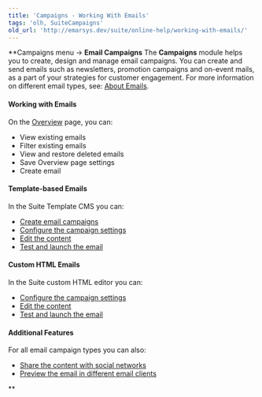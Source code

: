 ```yaml
---
title: 'Campaigns - Working With Emails'
tags: 'olh, SuiteCampaigns'
old_url: 'http://emarsys.dev/suite/online-help/working-with-emails/'
---
```


**Campaigns menu -> **Email Campaigns** The **Campaigns** module helps you to create, design and manage email campaigns. You can create and send emails such as newsletters, promotion campaigns and on-event mails, as a part of your strategies for customer engagement. For more information on different email types, see: [About Emails](/olh/campaigns-about-emails.md "Campaigns â&#128;&#147; About Emails").

#### Working with Emails

 On the [Overview](/olh/email-campaigns-overview.md "Campaigns â&#128;&#147; Email Campaigns â&#128;&#147; Overview") page, you can:

- View existing emails
- Filter existing emails
- View and restore deleted emails
- Save Overview page settings
- Create email

#### Template-based Emails

 In the Suite Template CMS you can:

- [Create email campaigns](/olh/email-campaigns-overview.md "Campaigns â&#128;&#147; Email Campaigns â&#128;&#147; Overview")
- [Configure the campaign settings](/olh/campaign-settings.md "Campaigns â&#128;&#147; Campaign Settings")
- [Edit the content](/olh/adding-content.md "Campaigns â&#128;&#147; Adding and Changing Content")
- [Test and launch the email](/olh/testing-emails.md "Campaigns â&#128;&#147; Testing the Email")

#### Custom HTML Emails

 In the Suite custom HTML editor you can:

- [Configure the campaign settings](/olh/custom-html-emails.md "Campaigns â&#128;&#147; Custom HTML Emails")
- [Edit the content](/olh/custom-html-emails.md "Campaigns â&#128;&#147; Custom HTML Emails")
- [Test and launch the email](/olh/testing-emails.md "Campaigns â&#128;&#147; Testing the Email")

#### Additional Features

 For all email campaign types you can also:

- [Share the content with social networks](/olh/about-social-networks.md "Campaigns â&#128;&#147; About Social Networks")
- [Preview the email in different email clients](/olh/inbox-preview.md "Campaigns â&#128;&#147; Inbox Preview")

**